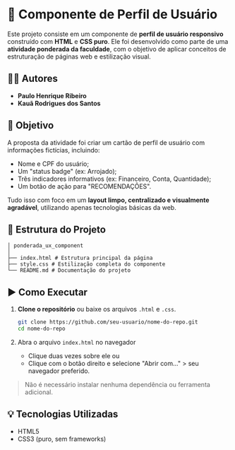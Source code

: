 # 📄 Componente de Perfil de Usuário

Este projeto consiste em um componente de **perfil de usuário responsivo** construído com **HTML** e **CSS puro**. Ele foi desenvolvido como parte de uma **atividade ponderada da faculdade**, com o objetivo de aplicar conceitos de estruturação de páginas web e estilização visual.

## 👨‍💻 Autores

- **Paulo Henrique Ribeiro**
- **Kauã Rodrigues dos Santos**

## 🎯 Objetivo

A proposta da atividade foi criar um cartão de perfil de usuário com informações fictícias, incluindo:
- Nome e CPF do usuário;
- Um "status badge" (ex: Arrojado);
- Três indicadores informativos (ex: Financeiro, Conta, Quantidade);
- Um botão de ação para "RECOMENDAÇÕES".

Tudo isso com foco em um **layout limpo, centralizado e visualmente agradável**, utilizando apenas tecnologias básicas da web.

## 📂 Estrutura do Projeto

```
│ ponderada_ux_component 
│ 
├── index.html # Estrutura principal da página 
├── style.css # Estilização completa do componente 
└── README.md # Documentação do projeto 
```

## ▶️ Como Executar

1. **Clone o repositório** ou baixe os arquivos `.html` e `.css`.

   ```bash
   git clone https://github.com/seu-usuario/nome-do-repo.git
   cd nome-do-repo

2. Abra o arquivo `index.html` no navegador 
    * Clique duas vezes sobre ele ou
    * Clique com o botão direito e selecione "Abrir com..." > seu navegador preferido.

>  Não é necessário instalar nenhuma dependência ou ferramenta adicional.

## 💡 Tecnologias Utilizadas

* HTML5
* CSS3 (puro, sem frameworks)

